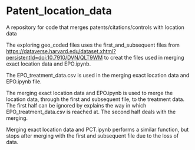 # Patent_location_data
A repository for code that merges patents/citations/controls with location data

The exploring geo_coded files uses the first_and_subsequent files from https://dataverse.harvard.edu/dataset.xhtml?persistentId=doi:10.7910/DVN/QLT9WM to creat the files used in merging exact location data and EPO.ipynb.

The EPO_treatment_data.csv is used in the merging exact location data and EPO.ipynb file.

The merging exact location data and EPO.ipynb is used to merge the location data, through the first and subsequent file, to the treatment data. The first half can be ignored by explains the way in which EPO_treatment_data.csv is reached at. The second half deals with the merging.  

Merging exact location data and PCT.ipynb performs a similar function, but stops after merging with the first and subsequent file due to the loss of data.
